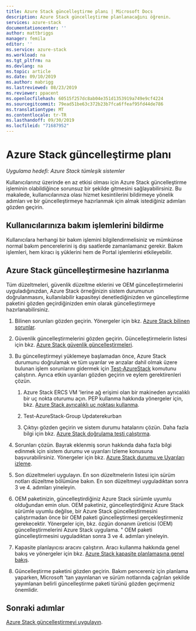 ```yaml
---
title: Azure Stack güncelleştirme planı | Microsoft Docs
description: Azure Stack güncelleştirme planlanacağını öğrenin.
services: azure-stack
documentationcenter: ''
author: mattbriggs
manager: femila
editor: ''
ms.service: azure-stack
ms.workload: na
ms.tgt_pltfrm: na
ms.devlang: na
ms.topic: article
ms.date: 09/10/2019
ms.author: mabrigg
ms.lastreviewed: 08/23/2019
ms.reviewer: ppacent
ms.openlocfilehash: 60515f257dc8ab04e351d1353919a749e9cf4224
ms.sourcegitcommit: 79ead51be63c372b23b7fca6ffeaf95fd44de786
ms.translationtype: MT
ms.contentlocale: tr-TR
ms.lasthandoff: 09/30/2019
ms.locfileid: "71687952"
---
```

# <a name="plan-for-an-azure-stack-update"></a>Azure Stack güncelleştirme planı

*Uygulama hedefi: Azure Stack tümleşik sistemler*

Kullanıcılarınız üzerinde en az etkisi olması için Azure Stack güncelleştirme işleminin olabildiğince sorunsuz bir şekilde gitmesini sağlayabilirsiniz. Bu makalede, kullanıcılarınıza olası hizmet kesintilerini bildirmeye yönelik adımları ve bir güncelleştirmeye hazırlanmak için almak istediğiniz adımları gözden geçirin.

## <a name="notify-your-users-of-maintenance-operations"></a>Kullanıcılarınıza bakım işlemlerini bildirme

Kullanıcılara herhangi bir bakım işlemini bilgilendirmelisiniz ve mümkünse normal bakım pencerelerini iş dışı saatlerde zamanlamanız gerekir. Bakım işlemleri, hem kiracı iş yüklerini hem de Portal işlemlerini etkileyebilir.

## <a name="prepare-for-an-azure-stack-update"></a>Azure Stack güncelleştirmesine hazırlanma

Tüm düzeltmeleri, güvenlik düzeltme eklerini ve OEM güncelleştirmelerini uyguladığınızdan, Azure Stack örneğinizin sistem durumunun doğrulanmasını, kullanılabilir kapasiteyi denetlediğinizden ve güncelleştirme paketini gözden geçirdiğinizden emin olarak güncelleştirmeye hazırlanabilirsiniz.

1. Bilinen sorunları gözden geçirin. Yönergeler için bkz. [Azure Stack bilinen sorunlar](https://docs.microsoft.com/azure-stack/operator/release-notes).

2. Güvenlik güncelleştirmelerini gözden geçirin. Güncelleştirmelerin listesi için bkz. [Azure Stack güvenlik güncelleştirmeleri](https://docs.microsoft.com/azure-stack/operator/release-notes-security-updates).

3. Bu güncelleştirmeyi yüklemeye başlamadan önce, Azure Stack durumunu doğrulamak ve tüm uyarılar ve arızalar dahil olmak üzere bulunan işlem sorunlarını gidermek için [Test-AzureStack](https://docs.microsoft.com/azure-stack/operator/azure-stack-diagnostic-test) komutunu çalıştırın. Ayrıca etkin uyarıları gözden geçirin ve eylem gerektirenleri çözün.

    1. Azure Stack ERCS VM 'lerine ağ erişimi olan bir makineden ayrıcalıklı bir uç nokta oturumu açın. PEP kullanma hakkında yönergeler için, bkz. [Azure Stack ayrıcalıklı uç noktası kullanma](https://docs.microsoft.com/azure-stack/operator/azure-stack-privileged-endpoint).

    2. Test-AzureStack-Group Updaterekurban

    3. Çıktıyı gözden geçirin ve sistem durumu hatalarını çözün. Daha fazla bilgi için bkz. [Azure Stack doğrulama testi çalıştırma](https://docs.microsoft.com/azure-stack/operator/azure-stack-diagnostic-test).

4. Sorunları çözün. Bayrak eklenmiş sorun hakkında daha fazla bilgi edinmek için sistem durumu ve uyarıları Izleme konusuna başvurabilirsiniz. Yönergeler için bkz. [Azure Stack durumu ve Uyarıları izleme](https://docs.microsoft.com/azure-stack/operator/azure-stack-monitor-health).

5. Son düzeltmeleri uygulayın. En son düzeltmelerin listesi için sürüm notları düzeltme bölümüne bakın. En son düzeltmeyi uyguladıktan sonra 3 ve 4. adımları yineleyin.

6. OEM paketinizin, güncelleştirdiğiniz Azure Stack sürümle uyumlu olduğundan emin olun. OEM paketiniz, güncelleştirdiğiniz Azure Stack sürümle uyumlu değilse, bir Azure Stack güncelleştirmesini çalıştırmadan önce bir OEM paketi güncelleştirmesi gerçekleştirmeniz gerekecektir. Yönergeler için, bkz. özgün donanım üreticisi (OEM) güncelleştirmelerini Azure Stack uygulama. " OEM paketi güncelleştirmesini uyguladıktan sonra 3 ve 4. adımları yineleyin.

7. Kapasite planlayıcısı aracını çalıştırın. Aracı kullanma hakkında genel bakış ve yönergeler için bkz. [Azure Stack kapasite planlamasına genel bakış](https://docs.microsoft.com/azure-stack/operator/azure-stack-capacity-planning-overview).

8. Güncelleştirme paketini gözden geçirin. Bakım pencereniz için planlama yaparken, Microsoft 'tan yayınlanan ve sürüm notlarında çağrılan şekilde yayımlanan belirli güncelleştirme paketi türünü gözden geçirmeniz önemlidir.

## <a name="next-steps"></a>Sonraki adımlar

[Azure Stack güncelleştirmeyi uygulayın](azure-stack-apply-updates.md).
